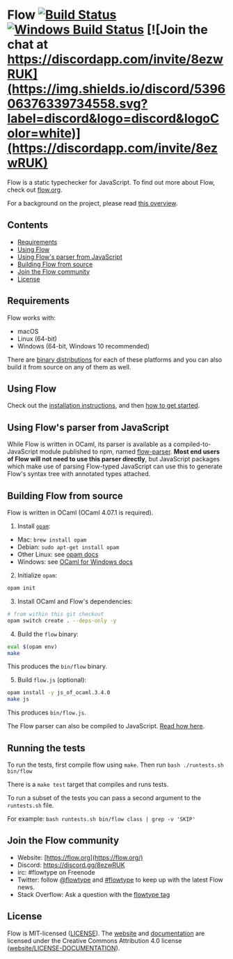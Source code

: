 # Flow [![Build Status](https://circleci.com/gh/facebook/flow/tree/master.svg?style=shield)](https://circleci.com/gh/facebook/flow/tree/master) [![Windows Build Status](https://ci.appveyor.com/api/projects/status/thyvx6i5nixtoocm/branch/master?svg=true)](https://ci.appveyor.com/project/Facebook/flow/branch/master) [![Join the chat at https://discordapp.com/invite/8ezwRUK](https://img.shields.io/discord/539606376339734558.svg?label=discord&logo=discord&logoColor=white)](https://discordapp.com/invite/8ezwRUK)

Flow is a static typechecker for JavaScript. To find out more about Flow, check out [flow.org](https://flow.org/).

For a background on the project, please read [this overview](https://flow.org/en/docs/lang/).

## Contents

- [Requirements](#requirements)
- [Using Flow](#using-flow)
- [Using Flow's parser from JavaScript](#using-flows-parser-from-javascript)
- [Building Flow from source](#building-flow-from-source)
- [Join the Flow community](#join-the-flow-community)
- [License](#license)


## Requirements

Flow works with:

* macOS
* Linux (64-bit)
* Windows (64-bit, Windows 10 recommended)

There are [binary distributions](https://github.com/facebook/flow/releases) for each of these platforms and you can also build it from source on any of them as well.

## Using Flow

Check out the [installation instructions](https://flow.org/en/docs/install/), and then [how to get started](https://flow.org/en/docs/usage/).

## Using Flow's parser from JavaScript

While Flow is written in OCaml, its parser is available as a compiled-to-JavaScript module published to npm, named [flow-parser](https://www.npmjs.com/package/flow-parser). **Most end users of Flow
will not need to use this parser directly**, but JavaScript packages which make use of parsing
Flow-typed JavaScript can use this to generate Flow's syntax tree with annotated types attached.

## Building Flow from source

Flow is written in OCaml (OCaml 4.07.1 is required).

1. Install [`opam`](http://opam.ocaml.org):

  - Mac: `brew install opam`
  - Debian: `sudo apt-get install opam`
  - Other Linux: see [opam docs](http://opam.ocaml.org/doc/Install.html)
  - Windows: see [OCaml for Windows docs](https://fdopen.github.io/opam-repository-mingw/installation/)

2. Initialize `opam`:

  ```sh
  opam init
  ```

3. Install OCaml and Flow's dependencies:

  ```sh
  # from within this git checkout
  opam switch create . --deps-only -y
  ```

4. Build the `flow` binary:

  ```sh
  eval $(opam env)
  make
  ```

  This produces the `bin/flow` binary.

5. Build `flow.js` (optional):

  ```sh
  opam install -y js_of_ocaml.3.4.0
  make js
  ```

  This produces `bin/flow.js`.

  The Flow parser can also be compiled to JavaScript. [Read how here](src/parser/README.md).

## Running the tests

To run the tests, first compile flow using `make`. Then run `bash ./runtests.sh bin/flow`

There is a `make test` target that compiles and runs tests.

To run a subset of the tests you can pass a second argument to the `runtests.sh` file.

For example: `bash runtests.sh bin/flow class | grep -v 'SKIP'`

## Join the Flow community
* Website: [https://flow.org](https://flow.org/)
* Discord: https://discord.gg/8ezwRUK
* irc: #flowtype on Freenode
* Twitter: follow [@flowtype](https://twitter.com/flowtype) and [#flowtype](https://twitter.com/hashtag/flowtype) to keep up with the latest Flow news.
* Stack Overflow: Ask a question with the [flowtype tag](http://stackoverflow.com/questions/tagged/flowtype)

## License
Flow is MIT-licensed ([LICENSE](http://github.com/facebook/flow/blob/master/LICENSE)). The [website](https://flow.org/) and [documentation](https://flow.org/en/docs/) are licensed under the Creative Commons Attribution 4.0 license ([website/LICENSE-DOCUMENTATION](https://github.com/facebook/flow/blob/master/website/LICENSE-DOCUMENTATION)).
